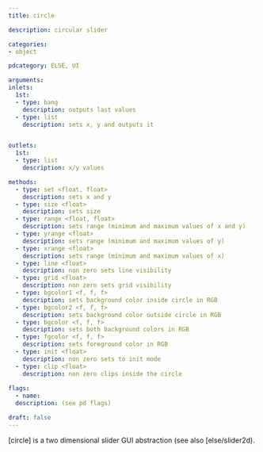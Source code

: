 ```yaml
---
title: circle

description: circular slider

categories:
- object

pdcategory: ELSE, UI

arguments:
inlets:
  1st:
  - type: bang
    description: outputs last values
  - type: list
    description: sets x, y and outputs it


outlets:
  1st:
  - type: list
    description: x/y values

methods:
  - type: set <float, float>
    description: sets x and y
  - type: size <float>
    description: sets size
  - type: range <float, float>
    description: sets range (minimum and maximum values of x and y)
  - type: yrange <float>
    description: sets range (minimum and maximum values of y)
  - type: xrange <float>
    description: sets range (minimum and maximum values of x)
  - type: line <float>
    description: non zero sets line visibility
  - type: grid <float>
    description: non zero sets grid visibility
  - type: bgcolor1 <f, f, f>
    description: sets background color inside circle in RGB
  - type: bgcolor2 <f, f, f>
    description: sets background color outside circle in RGB
  - type: bgcolor <f, f, f>
    description: sets both background colors in RGB
  - type: fgcolor <f, f, f>
    description: sets foreground color in RGB
  - type: init <float>
    description: non zero sets to init mode
  - type: clip <float>
    description: non zero clips inside the circle
    
flags:
  - name:
  description: (see pd flags)

draft: false
---
```


[circle] is a two dimensional slider GUI abstraction (see also [else/slider2d).
